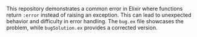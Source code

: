 This repository demonstrates a common error in Elixir where functions return `:error` instead of raising an exception.  This can lead to unexpected behavior and difficulty in error handling. The `bug.ex` file showcases the problem, while `bugSolution.ex` provides a corrected version.